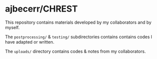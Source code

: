# ajbecerr/CHREST

This repository contains materials developed by my collaborators and by myself.

The ```postprocessing/``` & ```testing/``` subdirectories contains contains codes I have adapted or written.

The ```uploads/``` directory contains codes & notes from my collaborators.
